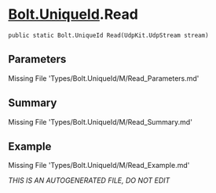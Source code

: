 # [Bolt.UniqueId](Types/Bolt.UniqueId.md).Read
`public static Bolt.UniqueId Read(UdpKit.UdpStream stream)`
## Parameters
Missing File 'Types/Bolt.UniqueId/M/Read_Parameters.md'
## Summary
Missing File 'Types/Bolt.UniqueId/M/Read_Summary.md'
## Example
Missing File 'Types/Bolt.UniqueId/M/Read_Example.md'

*THIS IS AN AUTOGENERATED FILE, DO NOT EDIT*
